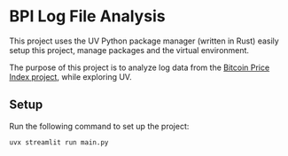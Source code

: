 # BPI Log File Analysis

This project uses the UV Python package manager (written in Rust) easily setup this project, manage packages and the virtual environment. 

The purpose of this project is to analyze log data from the [Bitcoin Price Index project](http://bit.ly/bitcoin-rates), while exploring UV. 

## Setup

Run the following command to set up the project:
```
uvx streamlit run main.py
```